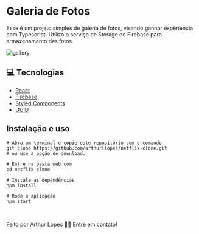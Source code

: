 # Galeria de Fotos

Esse é um projeto simples de galeria de fotos, visando ganhar expêriencia com Typescript. Utilizo o serviço de Storage do Firebase para armazenamento das fotos.

![gallery](https://user-images.githubusercontent.com/82395681/149427957-1f98373c-87ae-4d3b-a412-4b174fa5387a.png)

## 💻 Tecnologias
 - [React](https://pt-br.reactjs.org/)
 - [Firebase](https://firebase.google.com/)
 - [Styled Components](https://styled-components.com/)
 - [UUID](https://www.uuidgenerator.net/)


## Instalação e uso

```
# Abra um terminal e copie este repositório com o comando
git clone https://github.com/arthurllopes/netflix-clone.git
# ou use a opção de download.

# Entre na pasta web com 
cd netflix-clone

# Instale as dependências
npm install

# Rode a aplicação
npm start

```
<br>

Feito por Arthur Lopes 👋🏽 Entre em contato!
